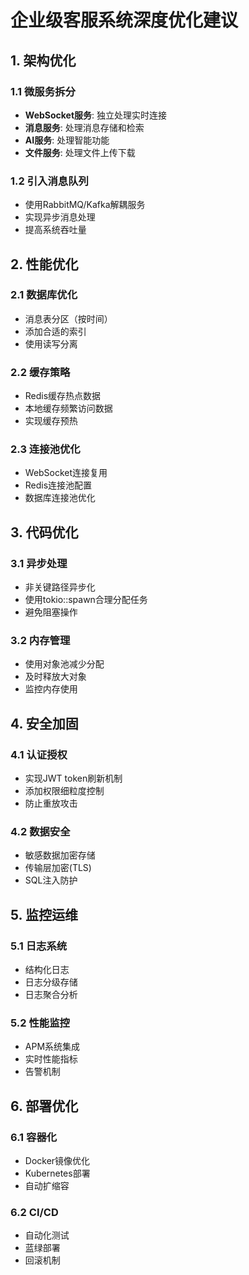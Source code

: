 # 企业级客服系统深度优化建议

## 1. 架构优化

### 1.1 微服务拆分
- **WebSocket服务**: 独立处理实时连接
- **消息服务**: 处理消息存储和检索
- **AI服务**: 处理智能功能
- **文件服务**: 处理文件上传下载

### 1.2 引入消息队列
- 使用RabbitMQ/Kafka解耦服务
- 实现异步消息处理
- 提高系统吞吐量

## 2. 性能优化

### 2.1 数据库优化
- 消息表分区（按时间）
- 添加合适的索引
- 使用读写分离

### 2.2 缓存策略
- Redis缓存热点数据
- 本地缓存频繁访问数据
- 实现缓存预热

### 2.3 连接池优化
- WebSocket连接复用
- Redis连接池配置
- 数据库连接池优化

## 3. 代码优化

### 3.1 异步处理
- 非关键路径异步化
- 使用tokio::spawn合理分配任务
- 避免阻塞操作

### 3.2 内存管理
- 使用对象池减少分配
- 及时释放大对象
- 监控内存使用

## 4. 安全加固

### 4.1 认证授权
- 实现JWT token刷新机制
- 添加权限细粒度控制
- 防止重放攻击

### 4.2 数据安全
- 敏感数据加密存储
- 传输层加密(TLS)
- SQL注入防护

## 5. 监控运维

### 5.1 日志系统
- 结构化日志
- 日志分级存储
- 日志聚合分析

### 5.2 性能监控
- APM系统集成
- 实时性能指标
- 告警机制

## 6. 部署优化

### 6.1 容器化
- Docker镜像优化
- Kubernetes部署
- 自动扩缩容

### 6.2 CI/CD
- 自动化测试
- 蓝绿部署
- 回滚机制
